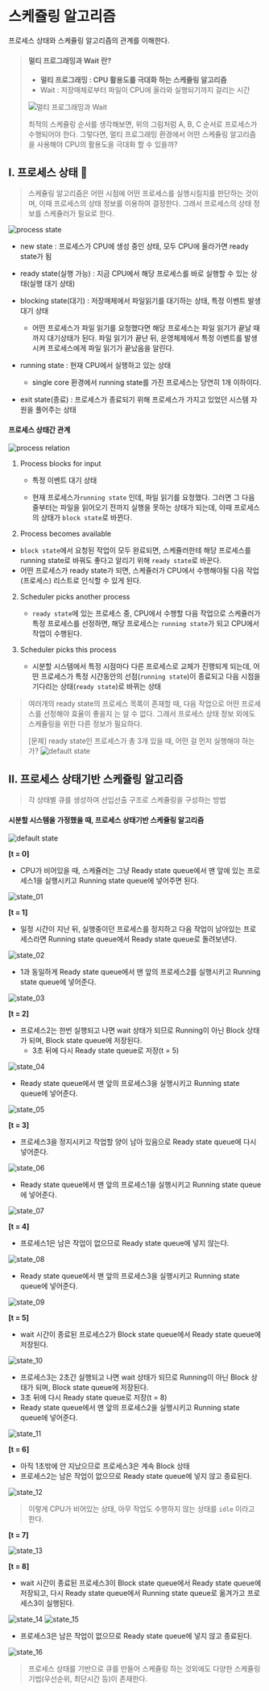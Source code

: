 # 스케쥴링 알고리즘

프로세스 상태와 스케쥴링 알고리즘의 관계를 이해한다.

>#### 멀티 프로그래밍과 Wait 란?
>
>- **멀티 프로그래밍 : CPU 활용도를 극대화 하는 스케쥴링 알고리즘**
>- Wait : 저장매체로부터 파일이 CPU에 올라와 실행되기까지 걸리는 시간
>
>![멀티 프로그래밍과 Wait](./images/multi_wait.png)
>
>최적의 스케쥴링 순서를 생각해보면, 위의 그림처럼 A, B, C 순서로 프로세스가 수행되어야 한다. 그렇다면, 멀티 프로그래밍 환경에서 어떤 스케쥴링 알고리즘을 사용해야 CPU의 활용도을 극대화 할 수 있을까?



## I. 프로세스 상태 👏 

> 스케쥴링 알고리즘은 어떤 시점에 어떤 프로세스를 실행시킬지를 판단하는 것이며, 이때 프로세스의 상태 정보를 이용하여 결정한다. 그래서 프로세스의 상태 정보를 스케쥴러가 필요로 한다.

![process state](./images/process_state.png)

- new state : 프로세스가 CPU에 생성 중인 상태, 모두 CPU에 올라가면 ready state가 됨

- ready state(실행 가능) : 지금 CPU에서 해당 프로세스를 바로 실행할 수 있는 상태(실행 대기 상태)
- blocking state(대기) : 저장매체에서 파일읽기를 대기하는 상태, 특정 이벤트 발생 대기 상태
  - 어떤 프로세스가 파일 읽기를 요청했다면 해당 프로세스는 파일 읽기가 끝날 때까지 대기상태가 된다. 파일 읽기가 끝난 뒤, 운영체제에서 특정 이벤트를 발생시켜 프로세스에게 파일 읽기가 끝났음을 알린다.
- running state : 현재 CPU에서 실행하고 있는 상태
  - single core 환경에서 running state를 가진 프로세스는 당연히 1개 이하이다.
- exit state(종료) : 프로세스가 종료되기 위해 프로세스가 가지고 있었던 시스템 자원을 풀어주는 상태



#### 프로세스 상태간 관계

![process relation](./images/process_relation.png)

1. Process blocks for input 

   - 특정 이벤트 대기 상태

   - 현재 프로세스가`running state` 인데, 파일 읽기를 요청했다. 그러면 그 다음 줄부터는 파일을 읽어오기 전까지 실행을 못하는 상태가 되는데, 이때 프로세스의 상태가 `block state`로 바뀐다.


4. Process becomes available 

- `block state`에서 요청된 작업이 모두 완료되면, 스케쥴러한테 해당 프로세스를 running state로 바꿔도 좋다고 알리기 위해 `ready state`로 바꾼다.
- 어떤 프로세스가 ready state가 되면, 스케쥴러가 CPU에서 수행해야될 다음 작업(프로세스) 리스트로 인식할 수 있게 된다. 


2. Scheduler picks another process
   - `ready state`에 있는 프로세스 중, CPU에서 수행할 다음 작업으로 스케쥴러가 특정 프로세스를 선정하면, 해당 프로세스는 `running state`가 되고 CPU에서 작업이 수행된다.


3. Scheduler picks this process 
   - 시분할 시스템에서 특정 시점마다 다른 프로세스로 교체가 진행되게 되는데, 어떤 프로세스가 특정 시간동안의 선점(`running state`)이 종료되고 다음 시점을 기다리는 상태(`ready state`)로 바뀌는 상태



> 여러개의 ready state의 프로세스 목록이 존재할 때, 다음 작업으로 어떤 프로세스를 선정해야 효율이 좋을지 는 알 수 없다. 그래서 프로세스 상태 정보 외에도 스케쥴링을 위한 다른 정보가 필요하다. 
>
> [문제] ready state인 프로세스가 총 3개 있을 때, 어떤 걸 먼저 실행해야 하는가?
> ![default state](./images/default_state.png)



## II. 프로세스 상태기반 스케쥴링 알고리즘

> 각 상태별 큐를 생성하여 선입선출 구조로 스케쥴링을 구성하는 방법



#### 시분할 시스템을 가정했을 때, 프로세스 상태기반 스케쥴링 알고리즘

![default state](./images/default_state.png)

**[t = 0]**

- CPU가 비어있을 때, 스케쥴러는 그냥 Ready state queue에서 맨 앞에 있는 프로세스1을 실행시키고 Running state queue에 넣어주면 된다.

![state_01](/Users/nayeong/Desktop/네트워크/운영체제/images/state_01.png)

**[t = 1]**

- 일정 시간이 지난 뒤, 실행중이던 프로세스를 정지하고 다음 작업이 남아있는 프로세스라면 Running state queue에서 Ready state queue로 돌려보낸다.

![state_02](./images/state_02.png)

- 1과 동일하게 Ready state queue에서 맨 앞의 프로세스2를 실행시키고 Running state queue에 넣어준다.

![state_03](./images/state_03.png)

**[t = 2]**

- 프로세스2는 한번 실행되고 나면 wait 상태가 되므로 Running이 아닌 Block 상태가 되며, Block state queue에 저장된다.
  - 3초 뒤에 다시 Ready state queue로 저장(t = 5)

![state_04](./images/state_04.png)

- Ready state queue에서 맨 앞의 프로세스3을 실행시키고 Running state queue에 넣어준다.

![state_05](./images/state_05.png)



**[t = 3]**

- 프로세스3을 정지시키고 작업할 양이 남아 있음으로 Ready state queue에 다시 넣어준다.

![state_06](./images/state_06.png)

- Ready state queue에서 맨 앞의 프로세스1을 실행시키고 Running state queue에 넣어준다.

![state_07](./images/state_07.png)



**[t = 4]**

- 프로세스1은 남은 작업이 없으므로 Ready state queue에 넣지 않는다.

![state_08](./images/state_08.png)

- Ready state queue에서 맨 앞의 프로세스3을 실행시키고 Running state queue에 넣어준다.

![state_09](./images/state_09.png)



**[t = 5]**

- wait 시간이 종료된 프로세스2가 Block state queue에서 Ready state queue에 저장된다.

![state_10](./images/state_10.png)

-  프로세스3는 2초간 실행되고 나면 wait 상태가 되므로 Running이 아닌 Block 상태가 되며, Block state queue에 저장된다.
  - 3초 뒤에 다시 Ready state queue로 저장(t = 8)
- Ready state queue에서 맨 앞의 프로세스2을 실행시키고 Running state queue에 넣어준다.

![state_11](./images/state_11.png)



**[t = 6]**

- 아직 1초밖에 안 지났으므로 프로세스3은 계속 Block 상태
- 프로세스2는 남은 작업이 없으므로 Ready state queue에 넣지 않고 종료된다.

![state_12](./images/state_12.png)

> 이렇게 CPU가 비어있는 상태, 아무 작업도 수행하지 않는 상태를 `idle` 이라고 한다.



**[t = 7]**

![state_13](./images/state_13.png)



**[t = 8]**

- wait 시간이 종료된 프로세스3이 Block state queue에서 Ready state queue에 저장되고, 다시 Ready state queue에서 Running state queue로 옮겨가고 프로세스3이 실행된다.

![state_14](./images/state_14.png)
![state_15](./images/state_15.png)

- 프로세스3은 남은 작업이 없으므로 Ready state queue에 넣지 않고 종료된다.

![state_16](./images/state_16.png)



> 프로세스 상태를 기반으로 큐를 만들어 스케쥴링 하는 것외에도 다양한 스케쥴링 기법(우선순위, 최단시간 등)이 존재한다.